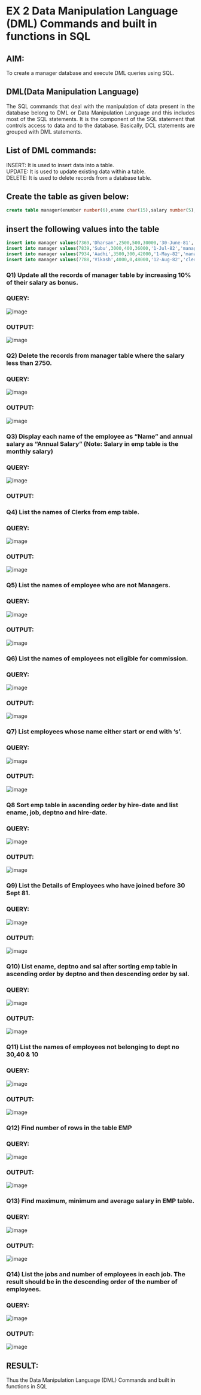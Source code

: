 # EX 2 Data Manipulation Language (DML) Commands and built in functions in SQL
## AIM:
To create a manager database and execute DML queries using SQL.


## DML(Data Manipulation Language)
<div align="justify">
The SQL commands that deal with the manipulation of data present in the database belong to DML or Data Manipulation Language and this includes most of the SQL statements. It is the component of the SQL statement that controls access to data and to the database. Basically, DCL statements are grouped with DML statements.
</div>

## List of DML commands: 
<div align="justify">
INSERT: It is used to insert data into a table.<br>
UPDATE: It is used to update existing data within a table.<br>
DELETE: It is used to delete records from a database table.<br>
</div>

## Create the table as given below:
```sql
create table manager(enumber number(6),ename char(15),salary number(5),commission number(4),annualsalary number(7),Hiredate date,designation char(10),deptno number(2),reporting char(10));
```
## insert the following values into the table
```sql
insert into manager values(7369,'Dharsan',2500,500,30000,'30-June-81','clerk',10,'John');
insert into manager values(7839,'Subu',3000,400,36000,'1-Jul-82','manager',null,'James');
insert into manager values(7934,'Aadhi',3500,300,42000,'1-May-82','manager',30,NULL);
insert into manager values(7788,'Vikash',4000,0,48000,'12-Aug-82','clerk',50,'Bond');
```

### Q1) Update all the records of manager table by increasing 10% of their salary as bonus.

### QUERY:

![image](https://github.com/Thenmozhi-Palanisamy/EX-2-Data-Manipulation-Language-DML-and-Data-Control-Language-DCL-Commands/assets/95198708/92f21693-07dc-4cf3-8b66-2f5c902cb23b)


### OUTPUT:

![image](https://github.com/Thenmozhi-Palanisamy/EX-2-Data-Manipulation-Language-DML-and-Data-Control-Language-DCL-Commands/assets/95198708/33e02c72-6924-40f1-835e-b6b0eddb1bab)


### Q2) Delete the records from manager table where the salary less than 2750.


### QUERY:

![image](https://github.com/Thenmozhi-Palanisamy/EX-2-Data-Manipulation-Language-DML-and-Data-Control-Language-DCL-Commands/assets/95198708/5b869b07-e4b7-4193-b469-ac4b3c6d3c86)



### OUTPUT:

![image](https://github.com/Thenmozhi-Palanisamy/EX-2-Data-Manipulation-Language-DML-and-Data-Control-Language-DCL-Commands/assets/95198708/87157693-e7d9-42ba-96f9-650b295f6082)


### Q3) Display each name of the employee as “Name” and annual salary as “Annual Salary” (Note: Salary in emp table is the monthly salary)


### QUERY:

![image](https://github.com/Thenmozhi-Palanisamy/EX-2-Data-Manipulation-Language-DML-and-Data-Control-Language-DCL-Commands/assets/95198708/017c3fa6-422d-47ee-9e18-2d1378ed2e32)



### OUTPUT:

### Q4)	List the names of Clerks from emp table.


### QUERY:

![image](https://github.com/Thenmozhi-Palanisamy/EX-2-Data-Manipulation-Language-DML-and-Data-Control-Language-DCL-Commands/assets/95198708/19ac3dfd-d74d-4980-865a-5548c7bfbd7f)



### OUTPUT:

![image](https://github.com/Thenmozhi-Palanisamy/EX-2-Data-Manipulation-Language-DML-and-Data-Control-Language-DCL-Commands/assets/95198708/5486bcaa-a410-4a4f-875c-f00dc2641103)



### Q5)	List the names of employee who are not Managers.


### QUERY:

![image](https://github.com/Thenmozhi-Palanisamy/EX-2-Data-Manipulation-Language-DML-and-Data-Control-Language-DCL-Commands/assets/95198708/244bea09-8543-4aff-8f8a-f3cc1f7e6ec9)



### OUTPUT:


![image](https://github.com/Thenmozhi-Palanisamy/EX-2-Data-Manipulation-Language-DML-and-Data-Control-Language-DCL-Commands/assets/95198708/43f8d9cd-e3ab-4684-a094-e4a5436e6549)


### Q6)	List the names of employees not eligible for commission.


### QUERY:

![image](https://github.com/Thenmozhi-Palanisamy/EX-2-Data-Manipulation-Language-DML-and-Data-Control-Language-DCL-Commands/assets/95198708/b3da1769-8933-48ab-bc40-37e1637fd2d7)



### OUTPUT:

![image](https://github.com/Thenmozhi-Palanisamy/EX-2-Data-Manipulation-Language-DML-and-Data-Control-Language-DCL-Commands/assets/95198708/a90e176e-1a3c-43b4-b932-90e6847ff488)



### Q7)	List employees whose name either start or end with ‘s’.


### QUERY:

![image](https://github.com/Thenmozhi-Palanisamy/EX-2-Data-Manipulation-Language-DML-and-Data-Control-Language-DCL-Commands/assets/95198708/56c4fed6-3f18-432c-8b3a-5aed4e822e33)



### OUTPUT:

![image](https://github.com/Thenmozhi-Palanisamy/EX-2-Data-Manipulation-Language-DML-and-Data-Control-Language-DCL-Commands/assets/95198708/f483cff6-9a89-42d2-ac9c-9add790764f0)



### Q8 Sort emp table in ascending order by hire-date and list ename, job, deptno and hire-date.


### QUERY:

![image](https://github.com/Thenmozhi-Palanisamy/EX-2-Data-Manipulation-Language-DML-and-Data-Control-Language-DCL-Commands/assets/95198708/e4f63a5f-c267-48ce-84a2-0b83145635cd)



### OUTPUT:

![image](https://github.com/Thenmozhi-Palanisamy/EX-2-Data-Manipulation-Language-DML-and-Data-Control-Language-DCL-Commands/assets/95198708/de88b962-7340-4c05-93e1-3c8acc98bf82)



### Q9) List the Details of Employees who have joined before 30 Sept 81.


### QUERY:

![image](https://github.com/Thenmozhi-Palanisamy/EX-2-Data-Manipulation-Language-DML-and-Data-Control-Language-DCL-Commands/assets/95198708/6957206c-a314-405d-ac6f-c7630c59c789)



### OUTPUT:

![image](https://github.com/Thenmozhi-Palanisamy/EX-2-Data-Manipulation-Language-DML-and-Data-Control-Language-DCL-Commands/assets/95198708/d95ed9b2-85a4-451c-a059-838c8ae06034)



### Q10)	List ename, deptno and sal after sorting emp table in ascending order by deptno and then descending order by sal.


### QUERY:

![image](https://github.com/Thenmozhi-Palanisamy/EX-2-Data-Manipulation-Language-DML-and-Data-Control-Language-DCL-Commands/assets/95198708/441afe56-a533-424c-a737-2aa9329f7b7d)


### OUTPUT:


![image](https://github.com/Thenmozhi-Palanisamy/EX-2-Data-Manipulation-Language-DML-and-Data-Control-Language-DCL-Commands/assets/95198708/979adeb2-b4d2-47f7-8dfd-50e220148bb4)


### Q11) List the names of employees not belonging to dept no 30,40 & 10


### QUERY:

![image](https://github.com/Thenmozhi-Palanisamy/EX-2-Data-Manipulation-Language-DML-and-Data-Control-Language-DCL-Commands/assets/95198708/6b14232c-7d69-44df-8231-69b0805fb8a4)



### OUTPUT:

![image](https://github.com/Thenmozhi-Palanisamy/EX-2-Data-Manipulation-Language-DML-and-Data-Control-Language-DCL-Commands/assets/95198708/c12c1f6d-ba14-4d35-87f1-b4cafffccfd7)


### Q12) Find number of rows in the table EMP

### QUERY:

![image](https://github.com/Thenmozhi-Palanisamy/EX-2-Data-Manipulation-Language-DML-and-Data-Control-Language-DCL-Commands/assets/95198708/149915c2-c9f4-40a6-8721-d125f7282c02)



### OUTPUT:

![image](https://github.com/Thenmozhi-Palanisamy/EX-2-Data-Manipulation-Language-DML-and-Data-Control-Language-DCL-Commands/assets/95198708/394a4d54-c7fe-47a8-9e01-14e8d8ee591c)



### Q13) Find maximum, minimum and average salary in EMP table.

### QUERY:

![image](https://github.com/Thenmozhi-Palanisamy/EX-2-Data-Manipulation-Language-DML-and-Data-Control-Language-DCL-Commands/assets/95198708/122c8be1-9481-424f-bf25-210758db3598)



### OUTPUT:

![image](https://github.com/Thenmozhi-Palanisamy/EX-2-Data-Manipulation-Language-DML-and-Data-Control-Language-DCL-Commands/assets/95198708/5c6c4fd8-970e-477e-8ac9-58d0ef62fb5d)



### Q14) List the jobs and number of employees in each job. The result should be in the descending order of the number of employees.

### QUERY:

![image](https://github.com/Thenmozhi-Palanisamy/EX-2-Data-Manipulation-Language-DML-and-Data-Control-Language-DCL-Commands/assets/95198708/008a885c-d206-4888-99f2-4808acb7266b)



### OUTPUT:

![image](https://github.com/Thenmozhi-Palanisamy/EX-2-Data-Manipulation-Language-DML-and-Data-Control-Language-DCL-Commands/assets/95198708/0a208d02-a538-4e73-9fd7-2529a554b28e)

## RESULT:
Thus the  Data Manipulation Language (DML) Commands and built in functions in SQL
